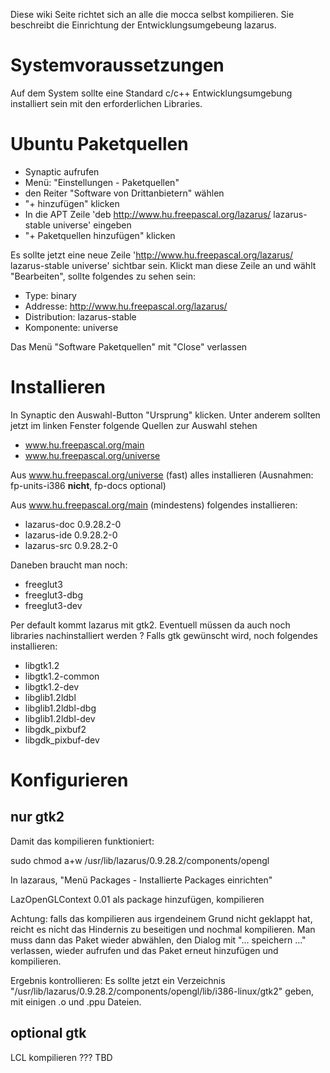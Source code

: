 Diese wiki Seite richtet sich an alle die mocca selbst kompilieren. Sie beschreibt die Einrichtung der Entwicklungsumgebeung lazarus.

# Systemvoraussetzungen #

Auf dem System sollte eine Standard c/c++ Entwicklungsumgebung installiert sein mit den erforderlichen Libraries.

# Ubuntu Paketquellen #

  * Synaptic aufrufen
  * Menü: "Einstellungen - Paketquellen"
  * den Reiter "Software von Drittanbietern" wählen
  * "+ hinzufügen" klicken
  * In die APT Zeile 'deb http://www.hu.freepascal.org/lazarus/ lazarus-stable universe' eingeben
  * "+ Paketquellen hinzufügen" klicken

Es sollte jetzt eine neue Zeile 'http://www.hu.freepascal.org/lazarus/ lazarus-stable universe' sichtbar sein. Klickt man diese Zeile an und wählt "Bearbeiten", sollte folgendes zu sehen sein:
  * Type: binary
  * Addresse: http://www.hu.freepascal.org/lazarus/
  * Distribution: lazarus-stable
  * Komponente: universe

Das Menü "Software Paketquellen" mit "Close" verlassen

# Installieren #

In Synaptic den Auswahl-Button "Ursprung" klicken. Unter anderem sollten jetzt im linken Fenster folgende Quellen zur Auswahl stehen

  * www.hu.freepascal.org/main
  * www.hu.freepascal.org/universe

Aus www.hu.freepascal.org/universe (fast) alles installieren (Ausnahmen: fp-units-i386 **nicht**, fp-docs optional)

Aus www.hu.freepascal.org/main (mindestens) folgendes installieren:
  * lazarus-doc 0.9.28.2-0
  * lazarus-ide 0.9.28.2-0
  * lazarus-src 0.9.28.2-0

Daneben braucht man noch:
  * freeglut3
  * freeglut3-dbg
  * freeglut3-dev

Per default kommt lazarus mit gtk2. Eventuell müssen da auch noch libraries nachinstalliert werden ?
Falls gtk gewünscht wird, noch folgendes installieren:
  * libgtk1.2
  * libgtk1.2-common
  * libgtk1.2-dev
  * libglib1.2ldbl
  * libglib1.2ldbl-dbg
  * libglib1.2ldbl-dev
  * libgdk\_pixbuf2
  * libgdk\_pixbuf-dev


# Konfigurieren #

## nur gtk2 ##

Damit das kompilieren funktioniert:

sudo chmod a+w /usr/lib/lazarus/0.9.28.2/components/opengl

In lazaraus, "Menü Packages - Installierte Packages einrichten"

LazOpenGLContext 0.01 als package hinzufügen, kompilieren

Achtung: falls das kompilieren aus irgendeinem Grund nicht geklappt hat, reicht es nicht das Hindernis zu beseitigen und nochmal kompilieren. Man muss dann das Paket wieder abwählen, den Dialog mit "... speichern ..." verlassen, wieder aufrufen und das Paket erneut hinzufügen und kompilieren.

Ergebnis kontrollieren: Es sollte jetzt ein Verzeichnis "/usr/lib/lazarus/0.9.28.2/components/opengl/lib/i386-linux/gtk2" geben, mit einigen .o und .ppu Dateien.

## optional gtk ##

LCL kompilieren ??? TBD